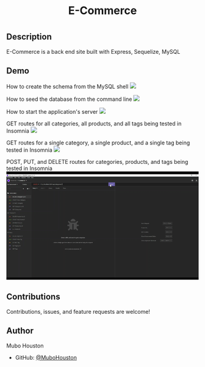 <h1 align="center"> E-Commerce <h1>

## Description
E-Commerce is a back end site built with Express, Sequelize, MySQL

## Demo
How to create the schema from the MySQL shell
<img src="./assets/videos/schema-db.gif">

How to seed the database from the command line
<img src="./assets/videos/seed-db.gif">

How to start the application's server
<img src="./assets/videos/start-server.gif">

GET routes for all categories, all products, and all tags being tested in Insomnia
<img src="./assets/videos/GET-all-requests.gif">

GET routes for a single category, a single product, and a single tag being tested in Insomnia
<img src="./assets/videos/GET-single-requests.gif">

POST, PUT, and DELETE routes for categories, products, and tags being tested in Insomnia 
<img src="./assets/videos/All-DELETE-requests.gif">

## Contributions
Contributions, issues, and feature requests are welcome!

## Author

Mubo Houston

- GitHub: [@MuboHouston](https://github.com/MuboHouston)
